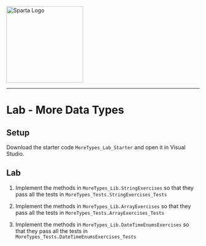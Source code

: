 <img src="http://boolerang.co.uk/wp-content/uploads/job-manager-uploads/company_logo/2018/04/SG-Logo-Black.png" alt="Sparta Logo" width="200"/>

---   
# Lab - More Data Types

## Setup
Download the starter code `MoreTypes_Lab_Starter` and open it in Visual Studio.

## Lab
1. Implement the methods in `MoreTypes_Lib.StringExercises` so that they pass all the tests in `MoreTypes_Tests.StringExercises_Tests` 

2. Implement the methods in `MoreTypes_Lib.ArrayExercises` so that they pass all the tests in `MoreTypes_Tests.ArrayExercises_Tests` 

3. Implement the methods in `MoreTypes_Lib.DateTimeEnumsExercises` so that they pass all the tests in `MoreTypes_Tests.DateTimeEnumsExercises_Tests` 